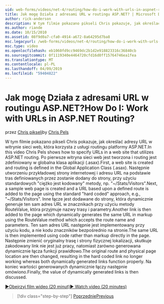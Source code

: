 ```yaml
---
uid: web-forms/videos/net-4/routing/how-do-i-work-with-urls-in-aspnet-routing
title: Jak mogę Działa z adresami URL w routingu ASP.NET? | Microsoft Docs
author: rick-anderson
description: W tym filmie pokazano pikseli Chris pokazuje, jak określać adresy URL w witrynie sieci web, która korzysta z usługi routingu platformy ASP.NET. Po pierwsze witryna sieci web jest tworzona i routing jest zdefiniowany w k/g....
ms.author: riande
ms.date: 10/15/2010
ms.assetid: 08f9d0a7-cfa0-4914-a672-8a64295d7ba8
msc.legacyurl: /web-forms/videos/net-4/routing/how-do-i-work-with-urls-in-aspnet-routing
msc.type: video
ms.openlocfilehash: eb1060fd9cc9469dc2b1d2e918823316c36840cb
ms.sourcegitcommit: 0f1119340e4464720cfd16d0ff15764746ea1fea
ms.translationtype: MT
ms.contentlocale: pl-PL
ms.lasthandoff: 04/09/2019
ms.locfileid: "59404822"
---
```

# <a name="how-do-i-work-with-urls-in-aspnet-routing"></a><span data-ttu-id="29534-105">Jak mogę Działa z adresami URL w routingu ASP.NET?</span><span class="sxs-lookup"><span data-stu-id="29534-105">How Do I: Work with URLs in ASP.NET Routing?</span></span>

<span data-ttu-id="29534-106">przez [Chris pikseli](https://twitter.com/chrispels)</span><span class="sxs-lookup"><span data-stu-id="29534-106">by [Chris Pels](https://twitter.com/chrispels)</span></span>

<span data-ttu-id="29534-107">W tym filmie pokazano pikseli Chris pokazuje, jak określać adresy URL w witrynie sieci web, która korzysta z usługi routingu platformy ASP.NET.</span><span class="sxs-lookup"><span data-stu-id="29534-107">In this video Chris Pels shows how to specify URLs in a web site that utilizes ASP.NET routing.</span></span> <span data-ttu-id="29534-108">Po pierwsze witryna sieci web jest tworzona i routing jest zdefiniowany w globalna klasa aplikacji (.asax).</span><span class="sxs-lookup"><span data-stu-id="29534-108">First, a web site is created and routing is defined in the Global Application Class (.asax).</span></span> <span data-ttu-id="29534-109">Następnie utworzeniu przykładowej strony internetowej i adresu URL na podstawie tras definiowanych przez zostanie dodany do strony, przy użyciu standardowych "ciężko jest kodowany" metody, np. "~/Stats/Visitors".</span><span class="sxs-lookup"><span data-stu-id="29534-109">Next, a sample web page is created and a URL based upon a defined route is added to the page using the standard "hard coded" approach, e.g., "~/Stats/Visitors".</span></span> <span data-ttu-id="29534-110">Inne łącze jest dodawane do strony, która dynamicznie generuje ten sam adres URL w znacznikach przy użyciu metody RouteValue, która przyjmuje nazwy trasy i parametry.</span><span class="sxs-lookup"><span data-stu-id="29534-110">Another link is then added to the page which dynamically generates the same URL in markup using the RouteValue method which accepts the route name and parameters.</span></span> <span data-ttu-id="29534-111">Ten sam adres URL następnie jest implementowany przy użyciu kodu, a nie kodu znaczników bezpośrednio na stronie.</span><span class="sxs-lookup"><span data-stu-id="29534-111">The same URL is then implemented using code rather than markup directly in the page.</span></span> <span data-ttu-id="29534-112">Następnie zmienić oryginalny trasę i strony fizycznej lokalizacji, skutkuje zakodowany link nie jest już pracy, natomiast zarówno generowana dynamicznie łącza funkcji prawidłowo.</span><span class="sxs-lookup"><span data-stu-id="29534-112">The original route and physical page location are then changed, resulting in the hard coded link no longer working whereas both dynamically generated links function properly.</span></span> <span data-ttu-id="29534-113">Na koniec wartości generowanych dynamicznie łączy następnie omówiono.</span><span class="sxs-lookup"><span data-stu-id="29534-113">Finally, the value of dynamically generated links is then discussed.</span></span>

[<span data-ttu-id="29534-114">&#9654;Obejrzyj film wideo (20 minut)</span><span class="sxs-lookup"><span data-stu-id="29534-114">&#9654; Watch video (20 minutes)</span></span>](https://channel9.msdn.com/Blogs/ASP-NET-Site-Videos/how-do-i-work-with-urls-in-aspnet-routing)

> [!div class="step-by-step"]
> [<span data-ttu-id="29534-115">Poprzednie</span><span class="sxs-lookup"><span data-stu-id="29534-115">Previous</span></span>](how-do-i-use-routing-with-aspnet-web-forms.md)
